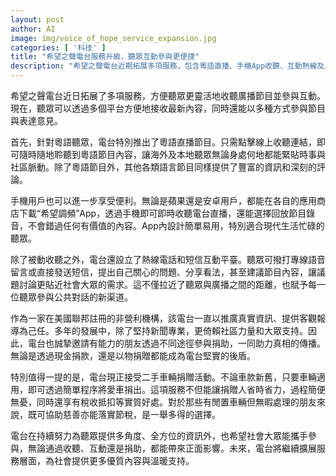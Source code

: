 ```yaml
---
layout: post
author: AI
image: img/voice_of_hope_service_expansion.jpg
categories: [ '科技' ]
title: "希望之聲電台服務升級，聽眾互動參與更便捷"
description: "希望之聲電台近期拓展多項服務，包含粵語直播、手機App收聽、互動熱線及二手車輛捐贈，致力於提供多元內容與便利收聽體驗，鼓勵更多聽眾參與和支持，共同推廣真實資訊。"
---
```

希望之聲電台近日拓展了多項服務，方便聽眾更靈活地收聽廣播節目並參與互動。現在，聽眾可以透過多個平台方便地接收最新內容，同時還能以多種方式參與節目與表達意見。

首先，針對粵語聽眾，電台特別推出了粵語直播節目。只需點擊線上收聽連結，即可隨時隨地聆聽到粵語節目內容，讓海外及本地聽眾無論身處何地都能緊貼時事與社區脈動。除了粵語節目外，其他各類語言節目同樣提供了豐富的資訊和深刻的評論。

手機用戶也可以進一步享受便利。無論是蘋果還是安卓用戶，都能在各自的應用商店下載“希望調頻”App，透過手機即可即時收聽電台直播，還能選擇回放節目錄音，不會錯過任何有價值的內容。App內設計簡單易用，特別適合現代生活忙碌的聽眾。

除了被動收聽之外，電台還設立了熱線電話和短信互動平臺。聽眾可撥打專線語音留言或直接發送短信，提出自己關心的問題、分享看法，甚至建議節目內容，讓議題討論更貼近社會大眾的需求。這不僅拉近了聽眾與廣播之間的距離，也賦予每一位聽眾參與公共對話的新渠道。

作為一家在美國聯邦註冊的非營利機構，該電台一直以推廣真實資訊、提供客觀報導為己任。多年的發展中，除了堅持新聞專業，更倚賴社區力量和大眾支持。因此，電台也誠摯邀請有能力的朋友透過不同途徑參與捐助，一同助力真相的傳播。無論是透過現金捐款，還是以物捐贈都能成為電台堅實的後盾。

特別值得一提的是，電台現正接受二手車輛捐贈活動。不論車款新舊，只要車輛適用，即可透過簡單程序將愛車捐出。這項服務不但能讓捐贈人省時省力，過程簡便無憂，同時還享有稅收抵扣等實質好處。對於那些有閒置車輛但無暇處理的朋友來說，既可協助慈善亦能落實節稅，是一舉多得的選擇。

電台在持續努力為聽眾提供多角度、全方位的資訊外，也希望社會大眾能攜手參與，無論通過收聽、互動還是捐助，都能帶來正面影響。未來，電台將繼續擴展服務層面，為社會提供更多優質內容與溫暖支持。